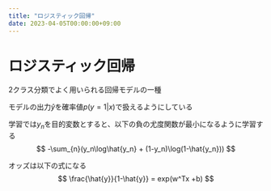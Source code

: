 ```yaml
---
title: "ロジスティック回帰"
date: 2023-04-05T00:00:00+09:00
---
```

# ロジスティック回帰

2クラス分類でよく用いられる回帰モデルの一種

モデルの出力$\hat{y}$を確率値$p(y=1|x)$で扱えるようにしている

学習では$y_n$を目的変数とすると、以下の負の尤度関数が最小になるように学習する
$$
-\sum_{n}(y_n\log\hat{y_n} + (1-y_n)\log(1-\hat{y_n}))
$$

オッズは以下の式になる
$$
\frac{\hat{y}}{1-\hat{y}} = exp(w^Tx +b)
$$
